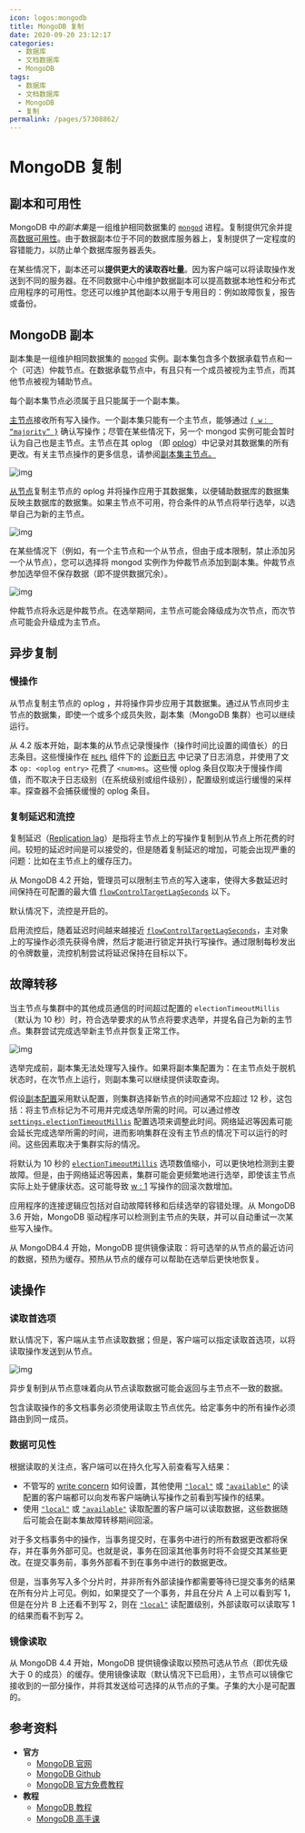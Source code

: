 ```yaml
---
icon: logos:mongodb
title: MongoDB 复制
date: 2020-09-20 23:12:17
categories:
  - 数据库
  - 文档数据库
  - MongoDB
tags:
  - 数据库
  - 文档数据库
  - MongoDB
  - 复制
permalink: /pages/57308862/
---
```


# MongoDB 复制

## 副本和可用性

MongoDB 中*的副本集*是一组维护相同数据集的 [`mongod`](https://www.mongodb.com/zh-cn/docs/manual/reference/program/mongod/#mongodb-binary-bin.mongod) 进程。复制提供冗余并提高[数据可用性](https://www.mongodb.com/zh-cn/docs/manual/reference/glossary/#std-term-high-availability)。由于数据副本位于不同的数据库服务器上，复制提供了一定程度的容错能力，以防止单个数据库服务器丢失。

在某些情况下，副本还可以**提供更大的读取吞吐量**。因为客户端可以将读取操作发送到不同的服务器。在不同数据中心中维护数据副本可以提高数据本地性和分布式应用程序的可用性。您还可以维护其他副本以用于专用目的：例如故障恢复，报告或备份。

## MongoDB 副本

副本集是一组维护相同数据集的 [`mongod`](https://www.mongodb.com/zh-cn/docs/manual/reference/program/mongod/#mongodb-binary-bin.mongod) 实例。副本集包含多个数据承载节点和一个（可选）仲裁节点。在数据承载节点中，有且只有一个成员被视为主节点，而其他节点被视为辅助节点。

每个副本集节点必须属于且只能属于一个副本集。

[主节点](https://www.mongodb.com/zh-cn/docs/manual/core/replica-set-primary/#std-label-replica-set-primary)接收所有写入操作。一个副本集只能有一个主节点，能够通过 [`{ w： “majority” }`](https://www.mongodb.com/zh-cn/docs/manual/reference/write-concern/#mongodb-writeconcern-writeconcern.-majority-) 确认写操作；尽管在某些情况下，另一个 mongod 实例可能会暂时认为自己也是主节点。主节点在其 oplog （即 [oplog](https://www.mongodb.com/zh-cn/docs/manual/core/replica-set-oplog/)）中记录对其数据集的所有更改。有关主节点操作的更多信息，请参阅[副本集主节点。](https://www.mongodb.com/zh-cn/docs/manual/core/replica-set-primary/)

![img](https://raw.githubusercontent.com/dunwu/images/master/snap/20200920165054.svg)

[从节点](https://www.mongodb.com/zh-cn/docs/manual/core/replica-set-secondary/#std-label-replica-set-secondary-members-ref)复制主节点的 oplog 并将操作应用于其数据集，以便辅助数据库的数据集反映主数据库的数据集。如果主节点不可用，符合条件的从节点将举行选举，以选举自己为新的主节点。

![img](https://raw.githubusercontent.com/dunwu/images/master/snap/20200920165055.svg)

在某些情况下（例如，有一个主节点和一个从节点，但由于成本限制，禁止添加另一个从节点），您可以选择将 mongod 实例作为仲裁节点添加到副本集。仲裁节点参加选举但不保存数据（即不提供数据冗余）。

![img](https://raw.githubusercontent.com/dunwu/images/master/snap/20200920165053.svg)

仲裁节点将永远是仲裁节点。在选举期间，主节点可能会降级成为次节点，而次节点可能会升级成为主节点。

## 异步复制

### 慢操作

从节点复制主节点的 oplog ，并将操作异步应用于其数据集。通过从节点同步主节点的数据集，即使一个或多个成员失败，副本集（MongoDB 集群）也可以继续运行。

从 4.2 版本开始，副本集的从节点记录慢操作（操作时间比设置的阈值长）的日志条目。这些慢操作在 [`REPL`](https://docs.mongodb.com/manual/reference/log-messages/#REPL) 组件下的 [诊断日志](https://docs.mongodb.com/manual/reference/program/mongod/#cmdoption-mongod-logpath) 中记录了日志消息，并使用了文本 `op: <oplog entry>` 花费了 `<num>ms`。这些慢 oplog 条目仅取决于慢操作阈值，而不取决于日志级别（在系统级别或组件级别），配置级别或运行缓慢的采样率。探查器不会捕获缓慢的 oplog 条目。

### 复制延迟和流控

复制延迟（[Replication lag](https://docs.mongodb.com/manual/reference/glossary/#term-replication-lag)）是指将主节点上的写操作复制到从节点上所花费的时间。较短的延迟时间是可以接受的，但是随着复制延迟的增加，可能会出现严重的问题：比如在主节点上的缓存压力。

从 MongoDB 4.2 开始，管理员可以限制主节点的写入速率，使得大多数延迟时间保持在可配置的最大值 [`flowControlTargetLagSeconds`](https://docs.mongodb.com/manual/reference/parameters/#param.flowControlTargetLagSeconds) 以下。

默认情况下，流控是开启的。

启用流控后，随着延迟时间越来越接近 [`flowControlTargetLagSeconds`](https://docs.mongodb.com/manual/reference/parameters/#param.flowControlTargetLagSeconds)，主对象上的写操作必须先获得令牌，然后才能进行锁定并执行写操作。通过限制每秒发出的令牌数量，流控机制尝试将延迟保持在目标以下。

## 故障转移

当主节点与集群中的其他成员通信的时间超过配置的 `electionTimeoutMillis`（默认为 10 秒）时，符合选举要求的从节点将要求选举，并提名自己为新的主节点。集群尝试完成选举新主节点并恢复正常工作。

![img](https://raw.githubusercontent.com/dunwu/images/master/snap/20200920175429.svg)

选举完成前，副本集无法处理写入操作。如果将副本集配置为：在主节点处于脱机状态时，在次节点上运行，则副本集可以继续提供读取查询。

假设[副本配置](https://docs.mongodb.com/manual/reference/replica-configuration/#rsconf.settings)采用默认配置，则集群选择新节点的时间通常不应超过 12 秒，这包括：将主节点标记为不可用并完成选举所需的时间。可以通过修改 [`settings.electionTimeoutMillis`](https://docs.mongodb.com/manual/reference/replica-configuration/#rsconf.settings.electionTimeoutMillis) 配置选项来调整此时间。网络延迟等因素可能会延长完成选举所需的时间，进而影响集群在没有主节点的情况下可以运行的时间。这些因素取决于集群实际的情况。

将默认为 10 秒的 [`electionTimeoutMillis`](https://docs.mongodb.com/manual/reference/replica-configuration/#rsconf.settings.electionTimeoutMillis) 选项数值缩小，可以更快地检测到主要故障。但是，由于网络延迟等因素，集群可能会更频繁地进行选举，即使该主节点实际上处于健康状态。这可能导致 [w : 1](https://docs.mongodb.com/manual/reference/write-concern/#wc-w) 写操作的回滚次数增加。

应用程序的连接逻辑应包括对自动故障转移和后续选举的容错处理。从 MongoDB 3.6 开始，MongoDB 驱动程序可以检测到主节点的失联，并可以自动重试一次某些写入操作。

从 MongoDB4.4 开始，MongoDB 提供镜像读取：将可选举的从节点的最近访问的数据，预热为缓存。预热从节点的缓存可以帮助在选举后更快地恢复。

## 读操作

### 读取首选项

默认情况下，客户端从主节点读取数据；但是，客户端可以指定读取首选项，以将读取操作发送到从节点。

![img](https://raw.githubusercontent.com/dunwu/images/master/snap/20200920204024.svg)

异步复制到从节点意味着向从节点读取数据可能会返回与主节点不一致的数据。

包含读取操作的多文档事务必须使用读取主节点优先。给定事务中的所有操作必须路由到同一成员。

### 数据可见性

根据读取的关注点，客户端可以在持久化写入前查看写入结果：

- 不管写的 [write concern](https://docs.mongodb.com/manual/reference/write-concern/) 如何设置，其他使用 [`"local"`](https://docs.mongodb.com/manual/reference/read-concern-local/#readconcern."local") 或 [`"available"`](https://docs.mongodb.com/manual/reference/read-concern-available/#readconcern."available") 的读配置的客户端都可以向发布客户端确认写操作之前看到写操作的结果。
- 使用 [`"local"`](https://docs.mongodb.com/manual/reference/read-concern-local/#readconcern."local") 或 [`"available"`](https://docs.mongodb.com/manual/reference/read-concern-available/#readconcern."available") 读取配置的客户端可以读取数据，这些数据随后可能会在副本集故障转移期间回滚。

对于多文档事务中的操作，当事务提交时，在事务中进行的所有数据更改都将保存，并在事务外部可见。也就是说，事务在回滚其他事务时将不会提交其某些更改。在提交事务前，事务外部看不到在事务中进行的数据更改。

但是，当事务写入多个分片时，并非所有外部读操作都需要等待已提交事务的结果在所有分片上可见。例如，如果提交了一个事务，并且在分片 A 上可以看到写 1，但是在分片 B 上还看不到写 2，则在 [`"local"`](https://docs.mongodb.com/manual/reference/read-concern-local/#readconcern."local") 读配置级别，外部读取可以读取写 1 的结果而看不到写 2。

### 镜像读取

从 MongoDB 4.4 开始，MongoDB 提供镜像读取以预热可选从节点（即优先级大于 0 的成员）的缓存。使用镜像读取（默认情况下已启用），主节点可以镜像它接收到的一部分操作，并将其发送给可选择的从节点的子集。子集的大小是可配置的。

## 参考资料

- **官方**
  - [MongoDB 官网](https://www.mongodb.com/)
  - [MongoDB Github](https://github.com/mongodb/mongo)
  - [MongoDB 官方免费教程](https://university.mongodb.com/)
- **教程**
  - [MongoDB 教程](https://www.runoob.com/mongodb/mongodb-tutorial.html)
  - [MongoDB 高手课](https://time.geekbang.org/course/intro/100040001)
